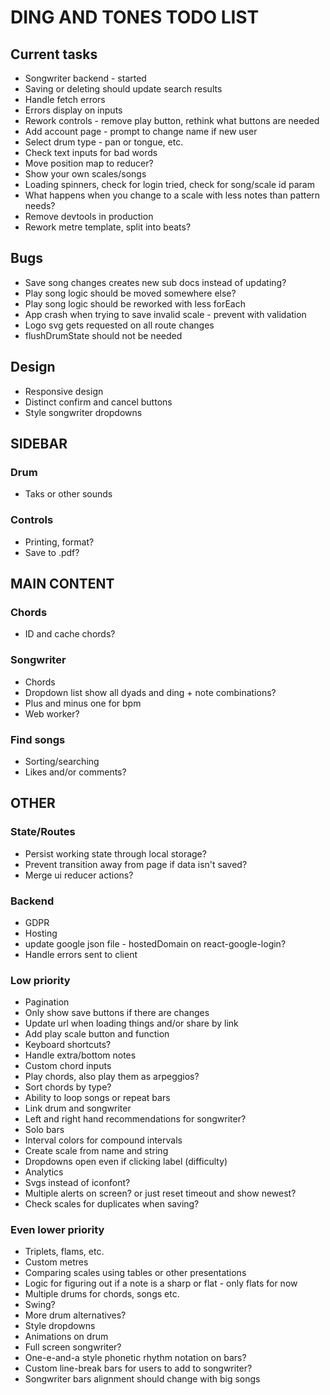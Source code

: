 # DING AND TONES TODO LIST

## Current tasks

* Songwriter backend - started
* Saving or deleting should update search results
* Handle fetch errors
* Errors display on inputs
* Rework controls - remove play button, rethink what buttons are needed
* Add account page - prompt to change name if new user
* Select drum type - pan or tongue, etc.
* Check text inputs for bad words
* Move position map to reducer?
* Show your own scales/songs
* Loading spinners, check for login tried, check for song/scale id param
* What happens when you change to a scale with less notes than pattern needs?
* Remove devtools in production
* Rework metre template, split into beats?

## Bugs

* Save song changes creates new sub docs instead of updating?
* Play song logic should be moved somewhere else?
* Play song logic should be reworked with less forEach
* App crash when trying to save invalid scale - prevent with validation
* Logo svg gets requested on all route changes
* flushDrumState should not be needed

## Design

* Responsive design
* Distinct confirm and cancel buttons
* Style songwriter dropdowns

## SIDEBAR

### Drum

* Taks or other sounds

### Controls

* Printing, format?
* Save to .pdf?

## MAIN CONTENT

### Chords

* ID and cache chords?

### Songwriter

* Chords
* Dropdown list show all dyads and ding + note combinations?
* Plus and minus one for bpm
* Web worker?

### Find songs

* Sorting/searching
* Likes and/or comments?

## OTHER

### State/Routes

* Persist working state through local storage?
* Prevent transition away from page if data isn't saved?
* Merge ui reducer actions?

### Backend

* GDPR
* Hosting
* update google json file - hostedDomain on react-google-login?
* Handle errors sent to client

### Low priority

* Pagination
* Only show save buttons if there are changes
* Update url when loading things and/or share by link
* Add play scale button and function
* Keyboard shortcuts?
* Handle extra/bottom notes
* Custom chord inputs
* Play chords, also play them as arpeggios?
* Sort chords by type?
* Ability to loop songs or repeat bars
* Link drum and songwriter
* Left and right hand recommendations for songwriter?
* Solo bars
* Interval colors for compound intervals
* Create scale from name and string
* Dropdowns open even if clicking label (difficulty)
* Analytics
* Svgs instead of iconfont?
* Multiple alerts on screen? or just reset timeout and show newest?
* Check scales for duplicates when saving?

### Even lower priority

* Triplets, flams, etc.
* Custom metres
* Comparing scales using tables or other presentations
* Logic for figuring out if a note is a sharp or flat - only flats for now
* Multiple drums for chords, songs etc.
* Swing?
* More drum alternatives?
* Style dropdowns
* Animations on drum
* Full screen songwriter?
* One-e-and-a style phonetic rhythm notation on bars?
* Custom line-break bars for users to add to songwriter?
* Songwriter bars alignment should change with big songs
